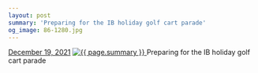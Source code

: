 ```yaml
---
layout: post
summary: 'Preparing for the IB holiday golf cart parade'
og_image: 86-1280.jpg
---
```


<p>
  <time>
    <a href="/86">December 19, 2021</a>
  </time>
  <a href="/86">
    <img src="{{ site.assets_url }}/86-640.jpg" srcset="{{ site.assets_url }}/86-320.jpg 320w, {{ site.assets_url }}/86-640.jpg 640w, {{ site.assets_url }}/86-960.jpg 960w, {{ site.assets_url }}/86-1280.jpg 1280w" sizes="(min-width: 700px) 50vw, calc(100vw - 2rem)" alt="{{ page.summary }}" />
  </a>
  <span>Preparing for the IB holiday golf cart parade</span>
</p>
